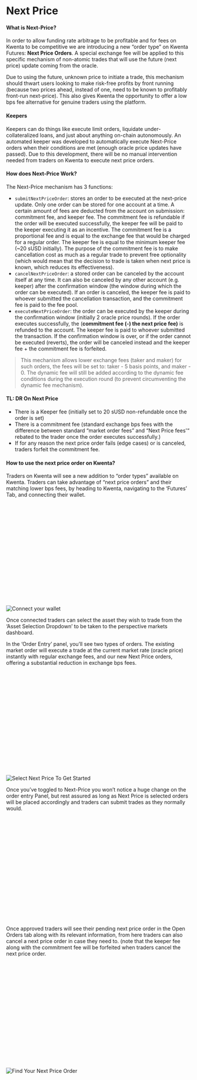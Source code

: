 # Next Price

#### What is Next-Price? <a href="#what-is-next-price" id="what-is-next-price"></a>

In order to allow funding rate arbitrage to be profitable and for fees on Kwenta to be competitive we are introducing a new “order type” on Kwenta Futures: **Next Price Orders**. A special exchange fee will be applied to this specific mechanism of non-atomic trades that will use the future (next price) update coming from the oracle.

Due to using the future, unknown price to initiate a trade, this mechanism should thwart users looking to make risk-free profits by front running (because two prices ahead, instead of one, need to be known to profitably front-run next-price). This also gives Kwenta the opportunity to offer a low bps fee alternative for genuine traders using the platform.

#### Keepers <a href="#keepers" id="keepers"></a>

Keepers can do things like execute limit orders, liquidate under-collateralized loans, and just about anything on-chain autonomously. An automated keeper was developed to automatically execute Next-Price orders when their conditions are met (enough oracle price updates have passed). Due to this development, there will be no manual intervention needed from traders on Kwenta to execute next price orders.

#### How does Next-Price Work? <a href="#how-does-next-price-work" id="how-does-next-price-work"></a>

The Next-Price mechanism has 3 functions:

* `submitNextPriceOrder`: stores an order to be executed at the next-price update. Only one order can be stored for one account at a time. A certain amount of fees are deducted from the account on submission: commitment fee, and keeper fee. The commitment fee is refundable if the order will be executed successfully, the keeper fee will be paid to the keeper executing it as an incentive. The commitment fee is a proportional fee and is equal to the exchange fee that would be charged for a regular order. The keeper fee is equal to the minimum keeper fee (\~20 sUSD initially). The purpose of the commitment fee is to make cancellation cost as much as a regular trade to prevent free optionality (which would mean that the decision to trade is taken when next price is known, which reduces its effectiveness).
* `cancelNextPriceOrder`: a stored order can be canceled by the account itself at any time. It can also be canceled by any other account (e.g. keeper) after the confirmation window (the window during which the order can be executed). If an order is canceled, the keeper fee is paid to whoever submitted the cancellation transaction, and the commitment fee is paid to the fee pool.
* `executeNextPriceOrder`: the order can be executed by the keeper during the confirmation window (initially 2 oracle price rounds). If the order executes successfully, the (**commitment fee (-) the next price fee)** is refunded to the account. The keeper fee is paid to whoever submitted the transaction. If the confirmation window is over, or if the order cannot be executed (reverts), the order will be canceled instead and the keeper fee + the commitment fee is forfeited.

> This mechanism allows lower exchange fees (taker and maker) for such orders, the fees will be set to: taker - 5 basis points, and maker - 0. The dynamic fee will still be added according to the dynamic fee conditions during the execution round (to prevent circumventing the dynamic fee mechanism).

#### TL: DR On Next Price <a href="#tl-dr-on-next-price" id="tl-dr-on-next-price"></a>

* There is a Keeper fee (initially set to 20 sUSD non-refundable once the order is set)
* There is a commitment fee (standard exchange bps fees with the difference between standard “market order fees” and “Next Price fees'“ rebated to the trader once the order executes successfully.)
* If for any reason the next price order fails (edge cases) or is canceled, traders forfeit the commitment fee.

#### How to use the next price order on Kwenta? <a href="#how-to-use-the-next-price-order-on-kwenta" id="how-to-use-the-next-price-order-on-kwenta"></a>

Traders on Kwenta will see a new addition to “order types” available on Kwenta. Traders can take advantage of “next price orders” and their matching lower bps fees, by heading to Kwenta, navigating to the ‘Futures’ Tab, and connecting their wallet.

![](data:image/svg+xml,%3csvg%20xmlns=%27http://www.w3.org/2000/svg%27%20version=%271.1%27%20width=%272544%27%20height=%271402%27/%3e)![Connect your wallet](https://mirror.xyz/\_next/image?url=https%3A%2F%2Fimages.mirror-media.xyz%2Fpublication-images%2FHLPpQms3RhEKT7e1YuxCp.png\&w=3840\&q=90)

Once connected traders can select the asset they wish to trade from the ‘Asset Selection Dropdown’ to be taken to the perspective markets dashboard.

In the ‘Order Entry’ panel, you’ll see two types of orders. The existing market order will execute a trade at the current market rate (oracle price) instantly with regular exchange fees, and our new Next Price orders, offering a substantial reduction in exchange bps fees.

![](data:image/svg+xml,%3csvg%20xmlns=%27http://www.w3.org/2000/svg%27%20version=%271.1%27%20width=%272544%27%20height=%271424%27/%3e)![Select Next Price To Get Started](https://mirror.xyz/\_next/image?url=https%3A%2F%2Fimages.mirror-media.xyz%2Fpublication-images%2FPMtoKnkICS3aycJtmohBO.png\&w=3840\&q=90)

Once you’ve toggled to Next-Price you won’t notice a huge change on the order entry Panel, but rest assured as long as Next Price is selected orders will be placed accordingly and traders can submit trades as they normally would.

![](data:image/svg+xml,%3csvg%20xmlns=%27http://www.w3.org/2000/svg%27%20version=%271.1%27%20width=%272536%27%20height=%271416%27/%3e)

Once approved traders will see their pending next price order in the Open Orders tab along with its relevant information, from here traders can also cancel a next price order in case they need to. (note that the keeper fee along with the commitment fee will be forfeited when traders cancel the next price order.

![](data:image/svg+xml,%3csvg%20xmlns=%27http://www.w3.org/2000/svg%27%20version=%271.1%27%20width=%272548%27%20height=%271450%27/%3e)![Find Your Next Price Order](https://mirror.xyz/\_next/image?url=https%3A%2F%2Fimages.mirror-media.xyz%2Fpublication-images%2FHGRg8j7cgcQvVDObaLHyW.png\&w=3840\&q=90)
